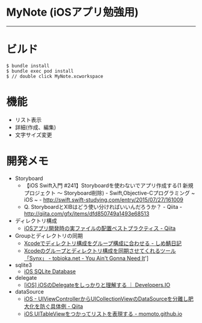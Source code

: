 # MyNote (iOSアプリ勉強用)
----

# ビルド

    $ bundle install
    $ bundle exec pod install
    $ // double click MyNote.xcworkspace

# 機能 
- リスト表示
- 詳細(作成、編集)
- 文字サイズ変更

# 開発メモ
- Storyboard
    - 【iOS Swift入門 #241】Storyboardを使わないでアプリ作成する(1 新規プロジェクト 〜 Storyboard削除) - Swift,Objective-Cプログラミング ~ iOS ~ - http://swift.swift-studying.com/entry/2015/07/27/161009
    - Q. StoryboardとXIBはどう使い分ければいいんだろうか？ - Qiita - http://qiita.com/gfx/items/dfd850749a1493e68513
- ディレクトリ構成
    - [iOSアプリ開発時の実ファイルの配置ベストプラクティス - Qiita](http://qiita.com/yimajo/items/6cffb5cd5a5dd659edb4)
- Groupとディレクトリの同期
    - [Xcodeでディレクトリ構成をグループ構成に合わせる - しめ鯖日記](http://llcc.hatenablog.com/entry/2015/08/28/235533)
    - [Xcodeのグループとディレクトリ構成を同期させてくれるツール「Synx」 - tobioka.net - You Ain't Gonna Need It](http://tobioka.net/1091)']
- sqlite3
    - [iOS SQLite Database](http://www.tutorialspoint.com/ios/ios_sqlite_database.htm)
- delegate
    - [[iOS] iOSのDelegateをしっかりと理解する ｜ Developers.IO](http://dev.classmethod.jp/smartphone/iphone/ios-delegate/) 
- dataSource
    - [iOS - UIViewControllerからUICollectionViewのDataSourceを分離し肥大化を防ぐ具体例 - Qiita](http://qiita.com/yimajo/items/f256477dce16900943f2) 
    - [iOS UITableViewをつかってリストを表現する - momoto.github.io](http://momoto.github.io/blog/2014/01/04/introduction-to-uitableview-in-ios/)
